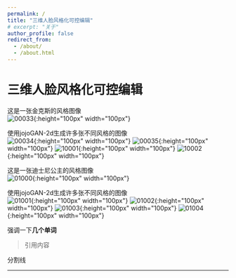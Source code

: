 ```yaml
---
permalink: /
title: "三维人脸风格化可控编辑"
# excerpt: "关于"
author_profile: false
redirect_from: 
  - /about/
  - /about.html
---
```


# 三维人脸风格化可控编辑

这是一张金克斯的风格图像<br>
![00033](/img/00033.jpg){:height="100px" width="100px"}

使用jojoGAN-2d生成许多张不同风格的图像<br>
![00034](/img/00034.jpg){:height="100px" width="100px"}
![00035](/img/00035.jpg){:height="100px" width="100px"}
![10001](/img/10001.jpg){:height="100px" width="100px"}
![10002](/img/10002.jpg){:height="100px" width="100px"}

这是一张迪士尼公主的风格图像<br>
![01000](/img/01000.jpg){:height="100px" width="100px"}

使用jojoGAN-2d生成许多张不同风格的图像<br>
![01001](/img/01001.jpg){:height="100px" width="100px"}
![01002](/img/01002.jpg){:height="100px" width="100px"}
![01003](/img/01003.jpg){:height="100px" width="100px"}
![01004](/img/01004.jpg){:height="100px" width="100px"}

强调一下**几个单词**

>引用内容

分割线

***

